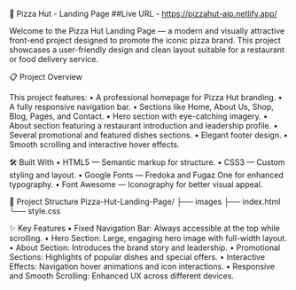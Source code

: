 🍕 Pizza Hut - Landing Page
##Live URL - https://pizzahut-aip.netlify.app/

Welcome to the Pizza Hut Landing Page — a modern and visually attractive front-end project designed to promote the iconic pizza brand.
This project showcases a user-friendly design and clean layout suitable for a restaurant or food delivery service.

📋 Project Overview

This project features:
	•	A professional homepage for Pizza Hut branding.
	•	A fully responsive navigation bar.
	•	Sections like Home, About Us, Shop, Blog, Pages, and Contact.
	•	Hero section with eye-catching imagery.
	•	About section featuring a restaurant introduction and leadership profile.
	•	Several promotional and featured dishes sections.
	•	Elegant footer design.
	•	Smooth scrolling and interactive hover effects.

🛠️ Built With
	•	HTML5 — Semantic markup for structure.
	•	CSS3 — Custom styling and layout.
	•	Google Fonts — Fredoka and Fugaz One for enhanced typography.
	•	Font Awesome — Iconography for better visual appeal.

📂 Project Structure
Pizza-Hut-Landing-Page/
├── images
├── index.html
└── style.css

✨ Key Features
	•	Fixed Navigation Bar: Always accessible at the top while scrolling.
	•	Hero Section: Large, engaging hero image with full-width layout.
	•	About Section: Introduces the brand story and leadership.
	•	Promotional Sections: Highlights of popular dishes and special offers.
	•	Interactive Effects: Navigation hover animations and icon interactions.
	•	Responsive and Smooth Scrolling: Enhanced UX across different devices.
